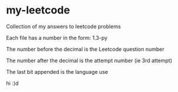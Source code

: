 # my-leetcode
Collection of my answers to leetcode problems

Each file has a number in the form: 1.3-py

The number before the decimal is the Leetcode question number

The number after the decimal is the attempt number (ie 3rd attempt)

The last bit appended is the language use

hi :)d
